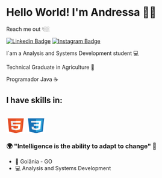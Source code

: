 # Hello World! I'm Andressa 👩‍🦰

Reach me out 👇🏼

[![Linkedin Badge](https://img.shields.io/badge/-LinkedIn-blue?style=flat-square&logo=Linkedin&logoColor=white&link=https://www.linkedin.com/in/andressa-bastos/)](https://www.linkedin.com/in/andressa-bastos/) [![Instagram Badge](https://img.shields.io/badge/-Instagram-violet?style=flat-square&logo=Instagram&logoColor=white&link=https://www.instagram.com/andressabastosf/)](https://www.instagram.com/andressabastosf/)

I´am a Analysis and Systems Development student 💻

Technical Graduate in Agriculture 🌾

Programador Java  ☕
<h2>I have skills in:</h2>

<div style="display: inline_block"><br>
  <img align="center" alt="HTML" height="40" width="50" src="https://raw.githubusercontent.com/devicons/devicon/master/icons/html5/html5-original.svg">
  <img align="center" alt="CSS" height="40" width="50"  src="https://raw.githubusercontent.com/devicons/devicon/master/icons/css3/css3-original.svg">
</div>

### 🌍 "Intelligence is the ability to adapt to change" 🧠

- 📍 Goiânia - GO
- 💻 Analysis and Systems Development









